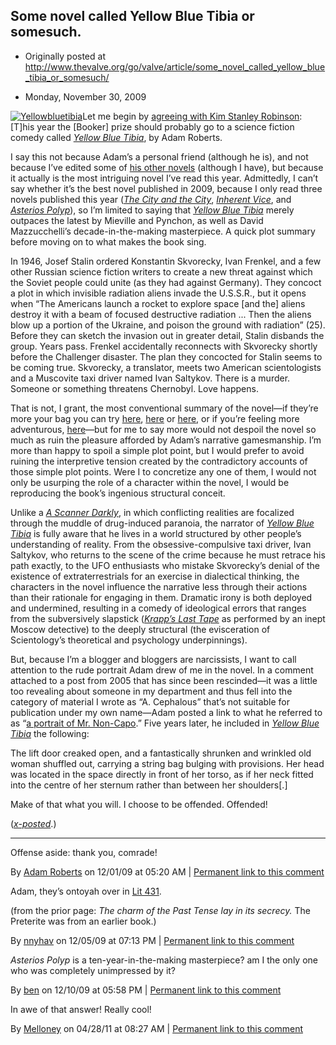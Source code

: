 ## Some novel called Yellow Blue Tibia or somesuch.

 * Originally posted at http://www.thevalve.org/go/valve/article/some_novel_called_yellow_blue_tibia_or_somesuch/

* Monday, November 30, 2009 

[![Yellowbluetibia](http://acephalous.typepad.com/.a/6a00d8341c2df453ef0120a6f253da970b-320pi "Yellowbluetibia")](http://www.amazon.com/exec/obidos/ASIN/0575083573/diesekoschmar-20)Let me begin by [agreeing with Kim Stanley Robinson](http://www.newscientist.com/article/mg20327263.200-science-fiction-the-stories-of-now.html?full=true): 
[T]his year the [Booker] prize should probably go to a science fiction comedy called [_Yellow Blue Tibia_](http://www.amazon.com/exec/obidos/ASIN/0575083573/diesekoschmar-20), by Adam Roberts.

I say this not because Adam’s a personal friend (although he is), and not because I’ve edited some of [his other novels](http://www.amazon.com/exec/obidos/ASIN/0575082178/diesekoschmar-20) (although I have), but because it actually is the most intriguing novel I’ve read this year. Admittedly, I can’t say whether it’s the best novel published in 2009, because I only read three novels published this year ([_The City and the City_](http://acephalous.typepad.com/acephalous/), [_Inherent Vice_](http://www.amazon.com/exec/obidos/ASIN/1594202249/diesekoschmar-20), and [_Asterios Polyp_](http://www.amazon.com/exec/obidos/ASIN/0307377326/diesekoschmar-20)), so I’m limited to saying that [_Yellow Blue Tibia_](http://www.amazon.com/exec/obidos/ASIN/0575083573/diesekoschmar-20) merely outpaces the latest by Mieville and Pynchon, as well as David Mazzucchelli’s decade-in-the-making masterpiece. A quick plot summary before moving on to what makes the book sing.

In 1946, Josef Stalin ordered Konstantin Skvorecky, Ivan Frenkel, and a few other Russian science fiction writers to create a new threat against which the Soviet people could unite (as they had against Germany). They concoct a plot in which invisible radiation aliens invade the U.S.S.R., but it opens when “The Americans launch a rocket to explore space [and the] aliens destroy it with a beam of focused destructive radiation ... Then the aliens blow up a portion of the Ukraine, and poison the ground with radiation” (25). Before they can sketch the invasion out in greater detail, Stalin disbands the group. Years pass. Frenkel accidentally reconnects with Skvorecky shortly before the Challenger disaster. The plan they concocted for Stalin seems to be coming true. Skvorecky, a translator, meets two American scientologists and a Muscovite taxi driver named Ivan Saltykov. There is a murder. Someone or something threatens Chernobyl. Love happens.

That is not, I grant, the most conventional summary of the novel—if they’re more your bag you can try [here](http://scifiwire.com/2009/05/columnist-john-clute.php), [here](http://www.cheryl-morgan.com/?page_id=5706) or [here](http://thewertzone.blogspot.com/2008/10/yellow-blue-tibia-by-adam-roberts.html), or if you’re feeling more adventurous, [here](http://rpuchalsky.blogspot.com/2009/06/yellow-blue-tibia-by-adam-roberts.html)—but for me to say more would not despoil the novel so much as ruin the pleasure afforded by Adam’s narrative gamesmanship. I’m more than happy to spoil a simple plot point, but I would prefer to avoid ruining the interpretive tension created by the contradictory accounts of those simple plot points. Were I to concretize any one of them, I would not only be usurping the role of a character within the novel, I would be reproducing the book’s ingenious structural conceit. 

Unlike a [_A Scanner Darkly_](http://www.amazon.com/exec/obidos/ASIN/1400096901/diesekoschmar-20), in which conflicting realities are focalized through the muddle of drug-induced paranoia, the narrator of [_Yellow Blue Tibia_](http://www.amazon.com/exec/obidos/ASIN/0575083573/diesekoschmar-20) is fully aware that he lives in a world structured by other people’s understanding of reality. From the obsessive-compulsive taxi driver, Ivan Saltykov, who returns to the scene of the crime because he must retrace his path exactly, to the UFO enthusiasts who mistake Skvorecky’s denial of the existence of extraterrestrials for an exercise in dialectical thinking, the characters in the novel influence the narrative less through their actions than their rationale for engaging in them. Dramatic irony is both deployed and undermined, resulting in a comedy of ideological errors that ranges from the subversively slapstick ([_Krapp’s Last Tape_](http://en.wikipedia.org/wiki/Krapp%27s_Last_Tape#Synopsis) as performed by an inept Moscow detective) to the deeply structural (the evisceration of Scientology’s theoretical and psychology underpinnings).

But, because I’m a blogger and bloggers are narcissists, I want to call attention to the rude portrait Adam drew of me in the novel. In a comment attached to a post from 2005 that has since been rescinded—it was a little too revealing about someone in my department and thus fell into the category of material I wrote as “A. Cephalous” that’s not suitable for publication under my own name—Adam posted a link to what he referred to as “[a portrait of Mr. Non-Capo](http://acephalous.typepad.com/acephale.jpg).” Five years later, he included in [_Yellow Blue Tibia_](http://www.amazon.com/exec/obidos/ASIN/0575083573/diesekoschmar-20) the following:

The lift door creaked open, and a fantastically shrunken and wrinkled old woman shuffled out, carrying a string bag bulging with provisions. Her head was located in the space directly in front of her torso, as if her neck fitted into the centre of her sternum rather than between her shoulders[.]

Make of that what you will. I choose to be offended. Offended!

([_x-posted_](http://acephalous.typepad.com/acephalous/2009/11/adam-roberts-yellow-blue-tibia.html).)

---

Offense aside: thank you, comrade!

By [Adam Roberts](http://adamroberts.com) on 12/01/09 at 05:20 AM | [Permanent link to this comment](http://www.thevalve.org/go/valve/article/some_novel_called_yellow_blue_tibia_or_somesuch/#26750)
[]()

Adam, they’s ontoyah over in [Lit 431](http://nabokovs-butterfly.blogspot.com/2009/11/yellow-blue-tibia.html).

(from the prior page: _The charm of the Past Tense lay in its secrecy._ The Preterite was from an earlier book.)

By [nnyhav](http://nnyhav.blogspot.com) on 12/05/09 at 07:13 PM | [Permanent link to this comment](http://www.thevalve.org/go/valve/article/some_novel_called_yellow_blue_tibia_or_somesuch/#26787)
[]()

_Asterios Polyp_ is a ten-year-in-the-making masterpiece? am I the only one who was completely unimpressed by it?

By [ben](http://waste.typepad.com) on 12/10/09 at 05:58 PM | [Permanent link to this comment](http://www.thevalve.org/go/valve/article/some_novel_called_yellow_blue_tibia_or_somesuch/#26810)
[]()

In awe of that answer! Really cool!

By [Melloney](http://www.google.com/) on 04/28/11 at 08:27 AM | [Permanent link to this comment](http://www.thevalve.org/go/valve/article/some_novel_called_yellow_blue_tibia_or_somesuch/#29628)

